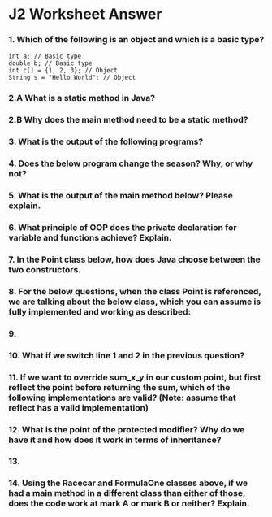 # J2 Worksheet Answer

### 1. Which of the following is an object and which is a basic type?
```
int a; // Basic type 
double b; // Basic type
int c[] = {1, 2, 3}; // Object 
String s = "Hello World"; // Object
```
### 2.A What is a static method in Java?

### 2.B Why does the main method need to be a static method?

### 3. What is the output of the following programs?

### 4. Does the below program change the season? Why, or why not?

### 5. What is the output of the main method below? Please explain.

### 6. What principle of OOP does the private declaration for variable and functions achieve? Explain.

### 7. In the Point class below, how does Java choose between the two constructors.

### 8. For the below questions, when the class Point is referenced, we are talking about the below class, which you can assume is fully implemented and working as described:

### 9. 

### 10. What if we switch line 1 and 2 in the previous question?

### 11. If we want to override sum_x_y in our custom point, but first reflect the point before returning the sum, which of the following implementations are valid? (Note: assume that reflect has a valid implementation)

### 12. What is the point of the protected modifier? Why do we have it and how does it work in terms of inheritance?

### 13. 

### 14. Using the Racecar and FormulaOne classes above, if we had a main method in a different class than either of those, does the code work at mark A or mark B or neither? Explain.
